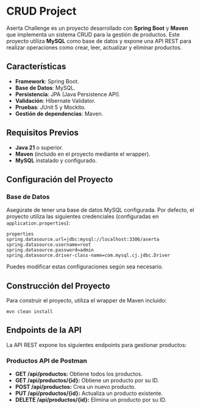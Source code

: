 # CRUD Project
Aserta Challenge es un proyecto desarrollado con **Spring Boot** y **Maven** que implementa un sistema CRUD para la gestión de productos. Este proyecto utiliza **MySQL** como base de datos y expone una API REST para realizar operaciones como crear, leer, actualizar y eliminar productos.

## Características

- **Framework**: Spring Boot.
- **Base de Datos**: MySQL.
- **Persistencia**: JPA (Java Persistence API).
- **Validación**: Hibernate Validator.
- **Pruebas**: JUnit 5 y Mockito.
- **Gestión de dependencias**: Maven.

## Requisitos Previos

- **Java 21** o superior.
- **Maven** (incluido en el proyecto mediante el wrapper).
- **MySQL** instalado y configurado.

## Configuración del Proyecto

### Base de Datos

Asegúrate de tener una base de datos MySQL configurada. Por defecto, el proyecto utiliza las siguientes credenciales (configuradas en `application.properties`):

```
properties
spring.datasource.url=jdbc:mysql://localhost:3306/aserta
spring.datasource.username=root
spring.datasource.password=admin
spring.datasource.driver-class-name=com.mysql.cj.jdbc.Driver
```

Puedes modificar estas configuraciones según sea necesario.

## Construcción del Proyecto
Para construir el proyecto, utiliza el wrapper de Maven incluido:
```
mvn clean install
```

## Endpoints de la API
La API REST expone los siguientes endpoints para gestionar productos:

### Productos API de Postman
* **GET /api/productos:** Obtiene todos los productos.
* **GET /api/productos/{id}:** Obtiene un producto por su ID.
* **POST /api/productos:** Crea un nuevo producto.
* **PUT /api/productos/{id}:** Actualiza un producto existente.
* **DELETE /api/productos/{id}:** Elimina un producto por su ID.